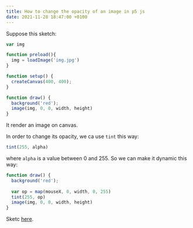 ```yaml
---
title: How to change the opacity of an image in p5 js
date: 2021-11-28 18:47:00 +0100
---
```




Suppose this sketch:

```js
var img

function preload(){
  img = loadImage('img.jpg')
}

function setup() {
  createCanvas(400, 400);
}

function draw() {
  background('red');
  image(img, 0, 0, width, height)
}
```

It render an image on canvas.

In order to change its opacity, we ca use `tint` this way:

```js
tint(255, alpha)
```

where `alpha` is a value between 0 and 255. So we can make it dynamic this way:

```js
function draw() {
  background('red');
  
  var op = map(mouseX, 0, width, 0, 255)
  tint(255, op)
  image(img, 0, 0, width, height)
}
```

Sketc [here](https://editor.p5js.org/FabioFranchino/sketches/xZHDmbxwN).